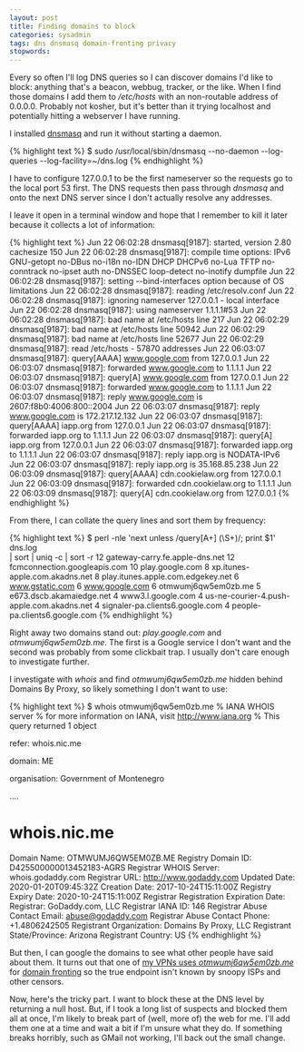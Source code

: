```yaml
---
layout: post
title: Finding domains to block
categories: sysadmin
tags: dns dnsmasq domain-fronting privacy
stopwords:
---
```


Every so often I'll log DNS queries so I can discover domains I'd like
to block: anything that's a beacon, webbug, tracker, or the like. When
I find those domains I add them to */etc/hosts* with an non-routable
address of 0.0.0.0. Probably not kosher, but it's better than it
trying localhost and potentially hitting a webserver I have running.

I installed [dnsmasq](http://www.thekelleys.org.uk/dnsmasq/) and run it
without starting a daemon.

{% highlight text %}
$ sudo /usr/local/sbin/dnsmasq --no-daemon --log-queries --log-facility=~/dns.log
{% endhighlight %}

I have to configure 127.0.0.1 to be the first nameserver so the
requests go to the local port 53 first. The DNS requests then pass
through *dnsmasq* and onto the next DNS server since I don't actually
resolve any addresses.

I leave it open in a terminal window and hope that I remember to kill
it later because it collects a lot of information:

{% highlight text %}
Jun 22 06:02:28 dnsmasq[9187]: started, version 2.80 cachesize 150
Jun 22 06:02:28 dnsmasq[9187]: compile time options: IPv6 GNU-getopt no-DBus no-i18n no-IDN DHCP DHCPv6 no-Lua TFTP no-conntrack no-ipset auth no-DNSSEC loop-detect no-inotify dumpfile
Jun 22 06:02:28 dnsmasq[9187]: setting --bind-interfaces option because of OS limitations
Jun 22 06:02:28 dnsmasq[9187]: reading /etc/resolv.conf
Jun 22 06:02:28 dnsmasq[9187]: ignoring nameserver 127.0.0.1 - local interface
Jun 22 06:02:28 dnsmasq[9187]: using nameserver 1.1.1.1#53
Jun 22 06:02:28 dnsmasq[9187]: bad name at /etc/hosts line 217
Jun 22 06:02:29 dnsmasq[9187]: bad name at /etc/hosts line 50942
Jun 22 06:02:29 dnsmasq[9187]: bad name at /etc/hosts line 52677
Jun 22 06:02:29 dnsmasq[9187]: read /etc/hosts - 57870 addresses
Jun 22 06:03:07 dnsmasq[9187]: query[AAAA] www.google.com from 127.0.0.1
Jun 22 06:03:07 dnsmasq[9187]: forwarded www.google.com to 1.1.1.1
Jun 22 06:03:07 dnsmasq[9187]: query[A] www.google.com from 127.0.0.1
Jun 22 06:03:07 dnsmasq[9187]: forwarded www.google.com to 1.1.1.1
Jun 22 06:03:07 dnsmasq[9187]: reply www.google.com is 2607:f8b0:4006:800::2004
Jun 22 06:03:07 dnsmasq[9187]: reply www.google.com is 172.217.12.132
Jun 22 06:03:07 dnsmasq[9187]: query[AAAA] iapp.org from 127.0.0.1
Jun 22 06:03:07 dnsmasq[9187]: forwarded iapp.org to 1.1.1.1
Jun 22 06:03:07 dnsmasq[9187]: query[A] iapp.org from 127.0.0.1
Jun 22 06:03:07 dnsmasq[9187]: forwarded iapp.org to 1.1.1.1
Jun 22 06:03:07 dnsmasq[9187]: reply iapp.org is NODATA-IPv6
Jun 22 06:03:07 dnsmasq[9187]: reply iapp.org is 35.168.85.238
Jun 22 06:03:09 dnsmasq[9187]: query[AAAA] cdn.cookielaw.org from 127.0.0.1
Jun 22 06:03:09 dnsmasq[9187]: forwarded cdn.cookielaw.org to 1.1.1.1
Jun 22 06:03:09 dnsmasq[9187]: query[A] cdn.cookielaw.org from 127.0.0.1
{% endhighlight %}

From there, I can collate the query lines and sort them by frequency:

{% highlight text %}
$ perl -nle 'next unless /query\[A+] (\S+)/; print $1' dns.log \
    | sort | uniq -c | sort -r
  12 gateway-carry.fe.apple-dns.net
  12 fcmconnection.googleapis.com
  10 play.google.com
   8 xp.itunes-apple.com.akadns.net
   8 play.itunes.apple.com.edgekey.net
   6 www.gstatic.com
   6 www.google.com
   6 otmwumj6qw5em0zb.me
   5 e673.dscb.akamaiedge.net
   4 www3.l.google.com
   4 us-ne-courier-4.push-apple.com.akadns.net
   4 signaler-pa.clients6.google.com
   4 people-pa.clients6.google.com
{% endhighlight %}

Right away two domains stand out: *play.google.com* and
*otmwumj6qw5em0zb.me*. The first is a Google service I don't want and
the second was probably from some clickbait trap. I usually don't care
enough to investigate further.

I investigate with *whois* and find *otmwumj6qw5em0zb.me* hidden
behind Domains By Proxy, so likely something I don't want to use:

{% highlight text %}
$ whois otmwumj6qw5em0zb.me
% IANA WHOIS server
% for more information on IANA, visit http://www.iana.org
% This query returned 1 object

refer:        whois.nic.me

domain:       ME

organisation: Government of Montenegro

....

# whois.nic.me

Domain Name: OTMWUMJ6QW5EM0ZB.ME
Registry Domain ID: D425500000013452183-AGRS
Registrar WHOIS Server: whois.godaddy.com
Registrar URL: http://www.godaddy.com
Updated Date: 2020-01-20T09:45:32Z
Creation Date: 2017-10-24T15:11:00Z
Registry Expiry Date: 2020-10-24T15:11:00Z
Registrar Registration Expiration Date:
Registrar: GoDaddy.com, LLC
Registrar IANA ID: 146
Registrar Abuse Contact Email: abuse@godaddy.com
Registrar Abuse Contact Phone: +1.4806242505
Registrant Organization: Domains By Proxy, LLC
Registrant State/Province: Arizona
Registrant Country: US
{% endhighlight %}

But then, I can google the domains to see what other people have said
about them. It turns out that one of [my VPNs uses *otmwumj6qw5em0zb.me*](https://www.reddit.com/r/nordvpn/comments/8oslys/suspicious_domains/)
for [domain fronting](https://www.andreafortuna.org/2018/05/07/domain-fronting-in-a-nutshell/) so the true endpoint isn't known by snoopy ISPs and
other censors.

Now, here's the tricky part. I want to block these at the DNS level
by returning a null host. But, if I took a long list of suspects and
blocked them all at once, I'm likely to break part of (well, more of)
the web for me. I'll add them one at a time and wait a bit if I'm unsure
what they do. If something breaks horribly, such as GMail not working,
I'll back out the small change.
